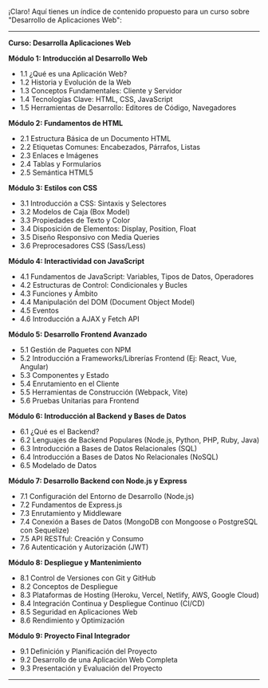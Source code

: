 ¡Claro! Aquí tienes un índice de contenido propuesto para un curso sobre "Desarrollo de Aplicaciones Web":

---

**Curso: Desarrolla Aplicaciones Web**

**Módulo 1: Introducción al Desarrollo Web**
*   1.1 ¿Qué es una Aplicación Web?
*   1.2 Historia y Evolución de la Web
*   1.3 Conceptos Fundamentales: Cliente y Servidor
*   1.4 Tecnologías Clave: HTML, CSS, JavaScript
*   1.5 Herramientas de Desarrollo: Editores de Código, Navegadores

**Módulo 2: Fundamentos de HTML**
*   2.1 Estructura Básica de un Documento HTML
*   2.2 Etiquetas Comunes: Encabezados, Párrafos, Listas
*   2.3 Enlaces e Imágenes
*   2.4 Tablas y Formularios
*   2.5 Semántica HTML5

**Módulo 3: Estilos con CSS**
*   3.1 Introducción a CSS: Sintaxis y Selectores
*   3.2 Modelos de Caja (Box Model)
*   3.3 Propiedades de Texto y Color
*   3.4 Disposición de Elementos: Display, Position, Float
*   3.5 Diseño Responsivo con Media Queries
*   3.6 Preprocesadores CSS (Sass/Less)

**Módulo 4: Interactividad con JavaScript**
*   4.1 Fundamentos de JavaScript: Variables, Tipos de Datos, Operadores
*   4.2 Estructuras de Control: Condicionales y Bucles
*   4.3 Funciones y Ámbito
*   4.4 Manipulación del DOM (Document Object Model)
*   4.5 Eventos
*   4.6 Introducción a AJAX y Fetch API

**Módulo 5: Desarrollo Frontend Avanzado**
*   5.1 Gestión de Paquetes con NPM
*   5.2 Introducción a Frameworks/Librerías Frontend (Ej: React, Vue, Angular)
*   5.3 Componentes y Estado
*   5.4 Enrutamiento en el Cliente
*   5.5 Herramientas de Construcción (Webpack, Vite)
*   5.6 Pruebas Unitarias para Frontend

**Módulo 6: Introducción al Backend y Bases de Datos**
*   6.1 ¿Qué es el Backend?
*   6.2 Lenguajes de Backend Populares (Node.js, Python, PHP, Ruby, Java)
*   6.3 Introducción a Bases de Datos Relacionales (SQL)
*   6.4 Introducción a Bases de Datos No Relacionales (NoSQL)
*   6.5 Modelado de Datos

**Módulo 7: Desarrollo Backend con Node.js y Express**
*   7.1 Configuración del Entorno de Desarrollo (Node.js)
*   7.2 Fundamentos de Express.js
*   7.3 Enrutamiento y Middleware
*   7.4 Conexión a Bases de Datos (MongoDB con Mongoose o PostgreSQL con Sequelize)
*   7.5 API RESTful: Creación y Consumo
*   7.6 Autenticación y Autorización (JWT)

**Módulo 8: Despliegue y Mantenimiento**
*   8.1 Control de Versiones con Git y GitHub
*   8.2 Conceptos de Despliegue
*   8.3 Plataformas de Hosting (Heroku, Vercel, Netlify, AWS, Google Cloud)
*   8.4 Integración Continua y Despliegue Continuo (CI/CD)
*   8.5 Seguridad en Aplicaciones Web
*   8.6 Rendimiento y Optimización

**Módulo 9: Proyecto Final Integrador**
*   9.1 Definición y Planificación del Proyecto
*   9.2 Desarrollo de una Aplicación Web Completa
*   9.3 Presentación y Evaluación del Proyecto

---

